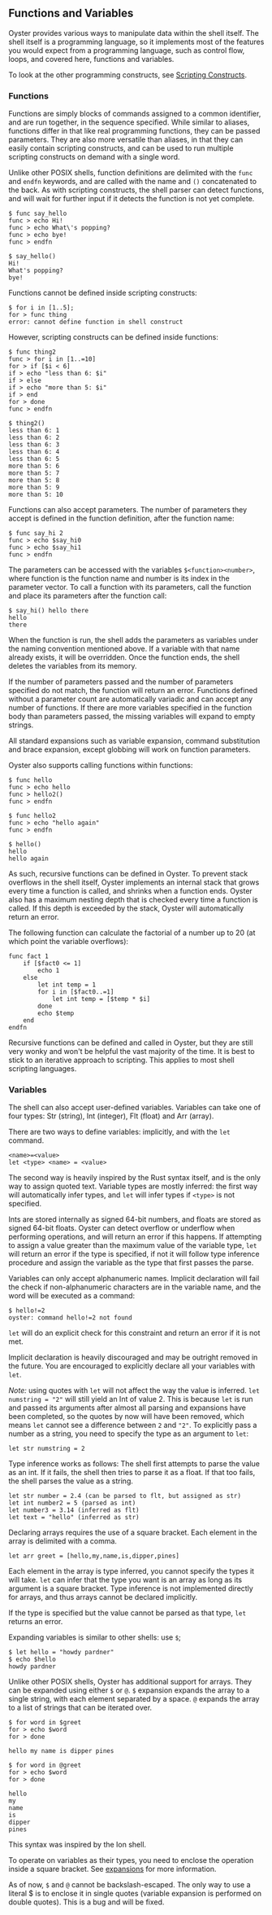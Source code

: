 ## Functions and Variables
Oyster provides various ways to manipulate data within the shell itself. The shell itself is a programming language, so it implements most of the features you would expect from a programming language, such as control flow, loops, and covered here, functions and variables.

To look at the other programming constructs, see [Scripting Constructs](scripting.md).

### Functions
Functions are simply blocks of commands assigned to a common identifier, and are run together, in the sequence specified. While similar to aliases, functions differ in that like real programming functions, they can be passed parameters. They are also more versatile than aliases, in that they can easily contain scripting constructs, and can be used to run multiple scripting constructs on demand with a single word.

Unlike other POSIX shells, function definitions are delimited with the `func` and `endfn` keywords, and are called with the name and `()` concatenated to the back.
As with scripting constructs, the shell parser can detect functions, and will wait for further input if it detects the function is not yet complete.
```
$ func say_hello
func > echo Hi!
func > echo What\'s popping?
func > echo bye!
func > endfn

$ say_hello()
Hi!
What's popping?
bye!
```
Functions cannot be defined inside scripting constructs:
```
$ for i in [1..5];
for > func thing
error: cannot define function in shell construct
```
However, scripting constructs can be defined inside functions:
```
$ func thing2
func > for i in [1..=10]
for > if [$i < 6]
if > echo "less than 6: $i"
if > else
if > echo "more than 5: $i"
if > end
for > done
func > endfn

$ thing2()
less than 6: 1
less than 6: 2
less than 6: 3
less than 6: 4
less than 6: 5
more than 5: 6
more than 5: 7
more than 5: 8
more than 5: 9
more than 5: 10
```
Functions can also accept parameters. The number of parameters they accept is defined in the function definition, after the function name:
```
$ func say_hi 2
func > echo $say_hi0
func > echo $say_hi1
func > endfn
```
The parameters can be accessed with the variables `$<function><number>`, where function is the function name and number is its index in the parameter vector.
To call a function with its parameters, call the function and place its parameters after the function call:
```
$ say_hi() hello there
hello
there
```
When the function is run, the shell adds the parameters as variables under the naming convention mentioned above. If a variable with that name already exists, it will be overridden. Once the function ends, the shell deletes the variables from its memory.

If the number of parameters passed and the number of parameters specified do not match, the function will return an error. Functions defined without a parameter count are automatically variadic and can accept any number of functions. If there are more variables specified in the function body than parameters passed, the missing variables will expand to empty strings.

All standard expansions such as variable expansion, command substitution and brace expansion, except globbing will work on function parameters.

Oyster also supports calling functions within functions:
```
$ func hello
func > echo hello
func > hello2()
func > endfn 

$ func hello2
func > echo "hello again"
func > endfn 

$ hello()
hello
hello again
```

As such, recursive functions can be defined in Oyster. To prevent stack overflows in the shell itself, Oyster implements an internal stack that grows every time a function is called, and shrinks when a function ends. Oyster also has a maximum nesting depth that is checked every time a function is called. If this depth is exceeded by the stack, Oyster will automatically return an error.

The following function can calculate the factorial of a number up to 20 (at which point the variable overflows):
```
func fact 1
    if [$fact0 <= 1]
        echo 1
    else
        let int temp = 1
        for i in [$fact0..=1]
            let int temp = [$temp * $i]
        done
        echo $temp
    end
endfn
```
Recursive functions can be defined and called in Oyster, but they are still very wonky and won't be helpful the vast majority of the time. It is best to stick to an iterative approach to scripting. This applies to most shell scripting languages.

### Variables
The shell can also accept user-defined variables. Variables can take one of four types: Str (string), Int (integer), Flt (float) and Arr (array).

There are two ways to define variables: implicitly, and with the `let` command.
```
<name>=<value>
let <type> <name> = <value>
```
The second way is heavily inspired by the Rust syntax itself, and is the only way to assign quoted text. Variable types are mostly inferred: the first way will automatically infer types, and `let` will infer types if `<type>` is not specified.

Ints are stored internally as signed 64-bit numbers, and floats are stored as signed 64-bit floats. Oyster can detect overflow or underflow when performing operations, and will return an error if this happens. If attempting to assign a value greater than the maximum value of the variable type, `let` will return an error if the type is specified, if not it will follow type inference procedure and assign the variable as the type that first passes the parse.

Variables can only accept alphanumeric names. Implicit declaration will fail the check if non-alphanumeric characters are in the variable name, and the word will be executed as a command:
```
$ hello!=2
oyster: command hello!=2 not found
```
`let` will do an explicit check for this constraint and return an error if it is not met.

Implicit declaration is heavily discouraged and may be outright removed in the future. You are encouraged to explicitly declare all your variables with `let`.

_Note:_ using quotes with `let` will not affect the way the value is inferred. `let numstring = "2"` will still yield an Int of value 2. This is because `let` is run and passed its arguments after almost all parsing and expansions have been completed, so the quotes by now will have been removed, which means `let` cannot see a difference between `2` and `"2"`. To explicitly pass a number as a string, you need to specify the type as an argument to `let`:

`let str numstring = 2`

Type inference works as follows: The shell first attempts to parse the value as an int. If it fails, the shell then tries to parse it as a float. If that too fails, the shell parses the value as a string.
```
let str number = 2.4 (can be parsed to flt, but assigned as str)
let int number2 = 5 (parsed as int)
let number3 = 3.14 (inferred as flt)
let text = "hello" (inferred as str)
```
Declaring arrays requires the use of a square bracket. Each element in the array is delimited with a comma.

`let arr greet = [hello,my,name,is,dipper,pines]`

Each element in the array is type inferred, you cannot specify the types it will take. `let` can infer that the type you want is an array as long as its argument is a square bracket. Type inference is not implemented directly for arrays, and thus arrays cannot be declared implicitly.

If the type is specified but the value cannot be parsed as that type, `let` returns an error.

Expanding variables is similar to other shells: use `$`;
```
$ let hello = "howdy pardner"
$ echo $hello
howdy pardner
```
Unlike other POSIX shells, Oyster has additional support for arrays. They can be expanded using either `$` or `@`. `$` expansion expands the array to a single string, with each element separated by a space. `@` expands the array to a list of strings that can be iterated over.

```
$ for word in $greet
for > echo $word
for > done

hello my name is dipper pines

$ for word in @greet
for > echo $word
for > done

hello
my
name
is
dipper
pines
```
This syntax was inspired by the Ion shell.

To operate on variables as their types, you need to enclose the operation inside a square bracket. See [expansions](expansions.md) for more information.

As of now, `$` and `@` cannot be backslash-escaped. The only way to use a literal $ is to enclose it in single quotes (variable expansion is performed on double quotes). This is a bug and will be fixed.